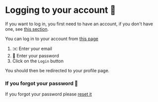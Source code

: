# Logging to your account 🚪

If you want to log in, you first need to have an account, if you don't have one, see [this section](?module=skwal-net-user-guide&section=creating-an-account).

You can log in to your account from [this page](/login) 

1. ✉️ Enter your email
2. 🔐 Enter your password
3. Click on the `Login` button

You should then be redirected to your profile page.

### If you forgot your password 🔐

If you forgot your password please [reset it](?module=skwal-net-user-guide&section=resetting-your-password)